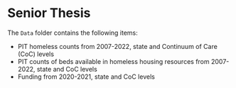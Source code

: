 # Senior Thesis

The `Data` folder contains the following items:
- PIT homeless counts from 2007-2022, state and Continuum of Care (CoC) levels
- PIT counts of beds available in homeless housing resources from 2007-2022, state and CoC levels
- Funding from 2020-2021, state and CoC levels
